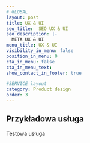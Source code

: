 ```yaml
---
# GLOBAL 
layout: post
title: UX & UI
seo_title:  SEO UX & UI
seo_description: |-
  META UX & UI
menu_title: UX & UI
visibility_in_menu: false
position_in_menu: 0
cta_in_menu: false
cta_in_menu_text:
show_contact_in_footer: true

#SERVICE layout
category: Product design
order: 3
---
```

## Przykładowa usługa

Testowa usługa